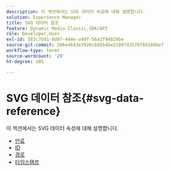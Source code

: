 ```yaml
---
description: 이 섹션에서는 SVG 데이터 속성에 대해 설명합니다.
solution: Experience Manager
title: SVG 데이터 참조
feature: Dynamic Media Classic,SDK/API
role: Developer,User
exl-id: 583c7bd1-8d97-444e-a49f-56a2f94829be
source-git-commit: 206e4643e3926cb85b4be2189743578f88180be7
workflow-type: tm+mt
source-wordcount: '29'
ht-degree: 10%

---
```


# SVG 데이터 참조{#svg-data-reference}

이 섹션에서는 SVG 데이터 속성에 대해 설명합니다.

* [만료](r-expiration-svg.md)
* [ID](r-id-svg.md)
* [경로](r-path-svg.md)
* [타임스탬프](r-timestamp-svg.md)
